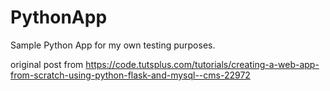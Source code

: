 # PythonApp

Sample Python App for my own testing purposes. 

original post from https://code.tutsplus.com/tutorials/creating-a-web-app-from-scratch-using-python-flask-and-mysql--cms-22972
